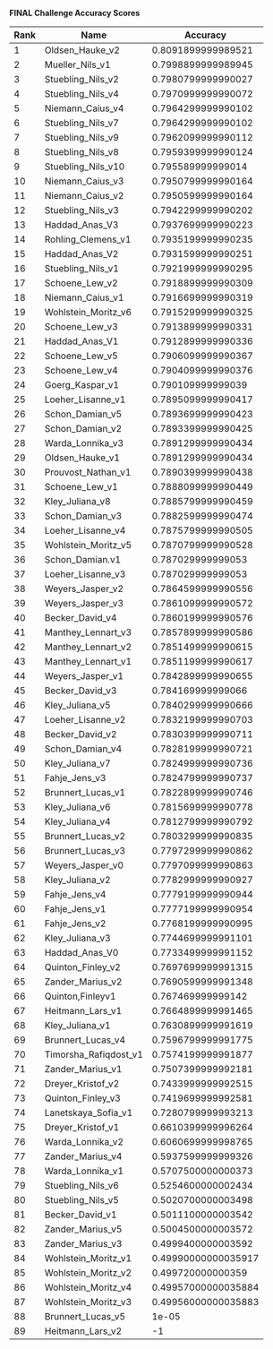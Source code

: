 **FINAL Challenge Accuracy Scores**



|Rank|Name|Accuracy|
|----|-----|---|
|1|Oldsen_Hauke_v2|0.8091899999989521|
|2|Mueller_Nils_v1|0.7998899999989945|
|3|Stuebling_Nils_v2|0.7980799999990027|
|4|Stuebling_Nils_v4|0.7970999999990072|
|5|Niemann_Caius_v4|0.7964299999990102|
|6|Stuebling_Nils_v7|0.7964299999990102|
|7|Stuebling_Nils_v9|0.7962099999990112|
|8|Stuebling_Nils_v8|0.7959399999990124|
|9|Stuebling_Nils_v10|0.795589999999014|
|10|Niemann_Caius_v3|0.7950799999990164|
|11|Niemann_Caius_v2|0.7950599999990164|
|12|Stuebling_Nils_v3|0.7942299999990202|
|13|Haddad_Anas_V3|0.7937699999990223|
|14|Rohling_Clemens_v1|0.7935199999990235|
|15|Haddad_Anas_V2|0.7931599999990251|
|16|Stuebling_Nils_v1|0.7921999999990295|
|17|Schoene_Lew_v2|0.7918899999990309|
|18|Niemann_Caius_v1|0.7916699999990319|
|19|Wohlstein_Moritz_v6|0.7915299999990325|
|20|Schoene_Lew_v3|0.7913899999990331|
|21|Haddad_Anas_V1|0.7912899999990336|
|22|Schoene_Lew_v5|0.7906099999990367|
|23|Schoene_Lew_v4|0.7904099999990376|
|24|Goerg_Kaspar_v1|0.790109999999039|
|25|Loeher_Lisanne_v1|0.7895099999990417|
|26|Schon_Damian_v5|0.7893699999990423|
|27|Schon_Damian_v2|0.7893399999990425|
|28|Warda_Lonnika_v3|0.7891299999990434|
|29|Oldsen_Hauke_v1|0.7891299999990434|
|30|Prouvost_Nathan_v1|0.7890399999990438|
|31|Schoene_Lew_v1|0.7888099999990449|
|32|Kley_Juliana_v8|0.7885799999990459|
|33|Schon_Damian_v3|0.7882599999990474|
|34|Loeher_Lisanne_v4|0.7875799999990505|
|35|Wohlstein_Moritz_v5|0.7870799999990528|
|36|Schon_Damian.v1|0.787029999999053|
|37|Loeher_Lisanne_v3|0.787029999999053|
|38|Weyers_Jasper_v2|0.7864599999990556|
|39|Weyers_Jasper_v3|0.7861099999990572|
|40|Becker_David_v4|0.7860199999990576|
|41|Manthey_Lennart_v3|0.7857899999990586|
|42|Manthey_Lennart_v2|0.7851499999990615|
|43|Manthey_Lennart_v1|0.7851199999990617|
|44|Weyers_Jasper_v1|0.7842899999990655|
|45|Becker_David_v3|0.784169999999066|
|46|Kley_Juliana_v5|0.7840299999990666|
|47|Loeher_Lisanne_v2|0.7832199999990703|
|48|Becker_David_v2|0.7830399999990711|
|49|Schon_Damian_v4|0.7828199999990721|
|50|Kley_Juliana_v7|0.7824999999990736|
|51|Fahje_Jens_v3|0.7824799999990737|
|52|Brunnert_Lucas_v1|0.7822899999990746|
|53|Kley_Juliana_v6|0.7815699999990778|
|54|Kley_Juliana_v4|0.7812799999990792|
|55|Brunnert_Lucas_v2|0.7803299999990835|
|56|Brunnert_Lucas_v3|0.7797299999990862|
|57|Weyers_Jasper_v0|0.7797099999990863|
|58|Kley_Juliana_v2|0.7782999999990927|
|59|Fahje_Jens_v4|0.7779199999990944|
|60|Fahje_Jens_v1|0.7777199999990954|
|61|Fahje_Jens_v2|0.7768199999990995|
|62|Kley_Juliana_v3|0.7744699999991101|
|63|Haddad_Anas_V0|0.7733499999991152|
|64|Quinton_Finley_v2|0.7697699999991315|
|65|Zander_Marius_v2|0.7690599999991348|
|66|Quinton,Finleyv1|0.767469999999142|
|67|Heitmann_Lars_v1|0.7664899999991465|
|68|Kley_Juliana_v1|0.7630899999991619|
|69|Brunnert_Lucas_v4|0.7596799999991775|
|70|Timorsha_Rafiqdost_v1|0.7574199999991877|
|71|Zander_Marius_v1|0.7507399999992181|
|72|Dreyer_Kristof_v2|0.7433999999992515|
|73|Quinton_Finley_v3|0.7419699999992581|
|74|Lanetskaya_Sofia_v1|0.7280799999993213|
|75|Dreyer_Kristof_v1|0.6610399999996264|
|76|Warda_Lonnika_v2|0.6060699999998765|
|77|Zander_Marius_v4|0.5937599999999326|
|78|Warda_Lonnika_v1|0.5707500000000373|
|79|Stuebling_Nils_v6|0.5254600000002434|
|80|Stuebling_Nils_v5|0.5020700000003498|
|81|Becker_David_v1|0.5011100000003542|
|82|Zander_Marius_v5|0.5004500000003572|
|83|Zander_Marius_v3|0.4999400000003592|
|84|Wohlstein_Moritz_v1|0.49990000000035917|
|85|Wohlstein_Moritz_v2|0.499720000000359|
|86|Wohlstein_Moritz_v4|0.49957000000035884|
|87|Wohlstein_Moritz_v3|0.49956000000035883|
|88|Brunnert_Lucas_v5|1e-05|
|89|Heitmann_Lars_v2|-1|
